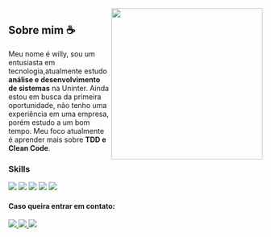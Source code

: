 <img align="right" width="300" src="https://i2.wp.com/allhtaccess.info/wp-content/uploads/2018/03/programming.gif?fit=1281%2C716&ssl=1" />

## Sobre mim ☕

Meu nome é willy, sou um entusiasta em tecnologia,atualmente estudo **análise e desenvolvimento de sistemas** na Uninter. Ainda estou em busca da primeira oportunidade, não tenho uma experiência em uma empresa, porém estudo a um bom tempo. Meu foco atualmente é aprender mais sobre **TDD e Clean Code**.

### Skills
<p align="left">
  <img src="https://img.shields.io/badge/-Javascript-6610F2?style=for-the-badge&logo=javascript&logoColor=FFFFFF"/>
  <img src="https://img.shields.io/badge/-Typescript-6610F2?style=for-the-badge&logo=typescript&logoColor=FFFFFF"/>
  <img src="https://img.shields.io/badge/-Solidity-6610F2?style=for-the-badge&logo=solidity&logoColor=FFFFFF"/>
  <img src="https://img.shields.io/badge/-React-6610F2?style=for-the-badge&logo=reactjs&logoColor=FFFFFF"/>
  <img src="https://img.shields.io/badge/-NextJs-6610F2?style=for-the-badge&logo=nextjs&logoColor=FFFFFF"/>
</p>

#### Caso queira entrar em contato:

<p align="left">
  <a href="http://mailto:willybueno09@gmail.com" alt="Gmail">
    <img src="https://img.shields.io/badge/-Gmail-6610F2?style=for-the-badge&logo=Gmail&logoColor=FFFFFF&link=http://mailto:willybueno09@gmail.com"/>
  </a>
  
  <a href="https://www.linkedin.com/in/willybueno" alt="Linkedin">
    <img src="https://img.shields.io/badge/-Linkedin-6610F2?style=for-the-badge&logo=Linkedin&logoColor=FFFFFF&link=https://www.linkedin.com/in/willybueno"/>
  </a>
  
  <a href="https://api.whatsapp.com/send?phone=5543996058197" alt="Whatsapp">
    <img src="https://img.shields.io/badge/-Whatsapp-6610F2?style=for-the-badge&logo=whatsapp&logoColor=FFFFFF&link=https://api.whatsapp.com/send?phone=5543996058197"/>
  </a>
</p>
